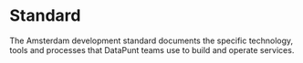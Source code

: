 # Standard

The Amsterdam development standard documents the specific technology, tools and processes that DataPunt teams use to build and operate services.

